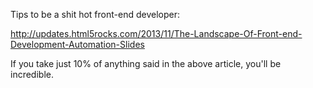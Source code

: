 Tips to be a shit hot front-end developer:

http://updates.html5rocks.com/2013/11/The-Landscape-Of-Front-end-Development-Automation-Slides

If you take just 10% of anything said in the above article, you'll be incredible.

